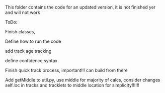 
This folder contains the code for an updated version, it is not finished yer and will not work

ToDo:

Finish classes,

Define how to run the code

add track age tracking

define confidence syntax

Finish quick track process, important!!! can build from there

Add getMiddle to util.py, use middle for majority of calcs, consider changes self.loc in tracks and tracklets to middle location for simplicity!!!!!!
